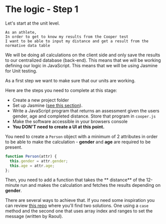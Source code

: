 # The logic - Step 1

Let's start at the unit level. 

```
As an athlete,
In order to get to know my results from the Cooper test
I want to be able to input my distance and get a result from the normative data table
```

We will be doing all calculations on the client side and only save the results to our centralized database (back-end). This means that we will be working defining our logic in JavaScript. This means that we will be using Jasmine for Unit testing. 

As a first step we want to make sure that our units are working. 

Here are the steps you need to complete at this stage:
* Create a new project folder
* Set up Jasmine ([see this section](../bmi_challenge/jasmine_set_up.md)).
* Write a JavaScript program that returns an assessment given the users gender, age and completed distance. Store that program in `cooper.js`
* Make the software accessible in your browsers console
* **You DON'T need to create a UI at this point.**

You need to create a `Person` object with a minimum of 2 attributes in order to be able to make the calculation - **gender** and **age** are required to be present. 

```javascript
function Person(attr) {
  this.gender = attr.gender;
  this.age = attr.age;
};
```

Then, you need to add a function that takes the ** distance** of the 12-minute run and makes the calculation and fetches the results depending on **gender**. 

There are several ways to achieve that. If you need some inspiration you can review [this repo](https://github.com/tochman/cooper_js_src) where you'll find two solutions. One using a `case` method and the second one that uses array index and ranges to set the message (written by Raoul). 






